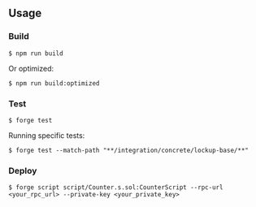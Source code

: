 ## Usage

### Build

```shell
$ npm run build
```
Or optimized:
```shell
$ npm run build:optimized
```

### Test

```shell
$ forge test
```
Running specific tests:
```shell
$ forge test --match-path "**/integration/concrete/lockup-base/**"
```

### Deploy

```shell
$ forge script script/Counter.s.sol:CounterScript --rpc-url <your_rpc_url> --private-key <your_private_key>
```

